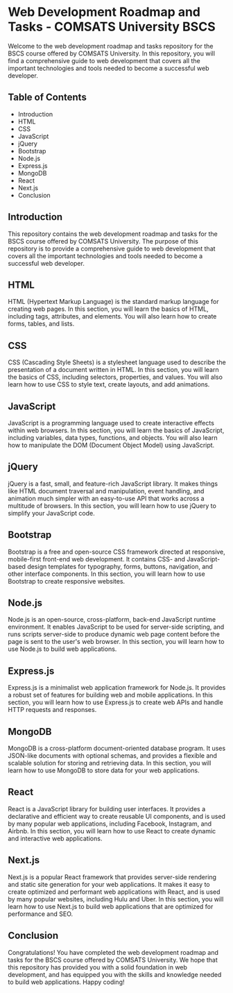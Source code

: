   <h1>Web Development Roadmap and Tasks - COMSATS University BSCS</h1>
    <p>Welcome to the web development roadmap and tasks repository for the BSCS course offered by COMSATS University. In this repository, you will find a comprehensive guide to web development that covers all the important technologies and tools needed to become a successful web developer. </p>

<h2>Table of Contents</h2>
<ul>
  <li>Introduction</li>
  <li>HTML</li>
  <li>CSS</li>
  <li>JavaScript</li>
  <li>jQuery</li>
  <li>Bootstrap</li>
  <li>Node.js</li>
  <li>Express.js</li>
  <li>MongoDB</li>
  <li>React</li>
  <li>Next.js</li>
  <li>Conclusion</li>
</ul>

<h2>Introduction</h2>
<p>This repository contains the web development roadmap and tasks for the BSCS course offered by COMSATS University. The purpose of this repository is to provide a comprehensive guide to web development that covers all the important technologies and tools needed to become a successful web developer.</p>

<h2>HTML</h2>
<p>HTML (Hypertext Markup Language) is the standard markup language for creating web pages. In this section, you will learn the basics of HTML, including tags, attributes, and elements. You will also learn how to create forms, tables, and lists.</p>

<h2>CSS</h2>
<p>CSS (Cascading Style Sheets) is a stylesheet language used to describe the presentation of a document written in HTML. In this section, you will learn the basics of CSS, including selectors, properties, and values. You will also learn how to use CSS to style text, create layouts, and add animations.</p>

<h2>JavaScript</h2>
<p>JavaScript is a programming language used to create interactive effects within web browsers. In this section, you will learn the basics of JavaScript, including variables, data types, functions, and objects. You will also learn how to manipulate the DOM (Document Object Model) using JavaScript.</p>

<h2>jQuery</h2>
<p>jQuery is a fast, small, and feature-rich JavaScript library. It makes things like HTML document traversal and manipulation, event handling, and animation much simpler with an easy-to-use API that works across a multitude of browsers. In this section, you will learn how to use jQuery to simplify your JavaScript code.</p>

<h2>Bootstrap</h2>
<p>Bootstrap is a free and open-source CSS framework directed at responsive, mobile-first front-end web development. It contains CSS- and JavaScript-based design templates for typography, forms, buttons, navigation, and other interface components. In this section, you will learn how to use Bootstrap to create responsive websites.</p>

<h2>Node.js</h2>
<p>Node.js is an open-source, cross-platform, back-end JavaScript runtime environment. It enables JavaScript to be used for server-side scripting, and runs scripts server-side to produce dynamic web page content before the page is sent to the user's web browser. In this section, you will learn how to use Node.js to build web applications.</p>

<h2>Express.js</h2>
    <p>Express.js is a minimalist web application framework for Node.js. It provides a robust set of features for building web and mobile applications. In this section, you will learn how to use Express.js to create web APIs and handle HTTP requests and responses.</p>
<h2>MongoDB</h2>
<p>MongoDB is a cross-platform document-oriented database program. It uses JSON-like documents with optional schemas, and provides a flexible and scalable solution for storing and retrieving data. In this section, you will learn how to use MongoDB to store data for your web applications.</p>

<h2>React</h2>
<p>React is a JavaScript library for building user interfaces. It provides a declarative and efficient way to create reusable UI components, and is used by many popular web applications, including Facebook, Instagram, and Airbnb. In this section, you will learn how to use React to create dynamic and interactive web applications.</p>

<h2>Next.js</h2>
<p>Next.js is a popular React framework that provides server-side rendering and static site generation for your web applications. It makes it easy to create optimized and performant web applications with React, and is used by many popular websites, including Hulu and Uber. In this section, you will learn how to use Next.js to build web applications that are optimized for performance and SEO.</p>

<h2>Conclusion</h2>
<p>Congratulations! You have completed the web development roadmap and tasks for the BSCS course offered by COMSATS University. We hope that this repository has provided you with a solid foundation in web development, and has equipped you with the skills and knowledge needed to build web applications. Happy coding!</p>
